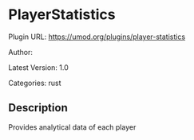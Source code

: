 # PlayerStatistics

Plugin URL: https://umod.org/plugins/player-statistics

Author: 

Latest Version: 1.0

Categories: rust

## Description

Provides analytical data of each player
